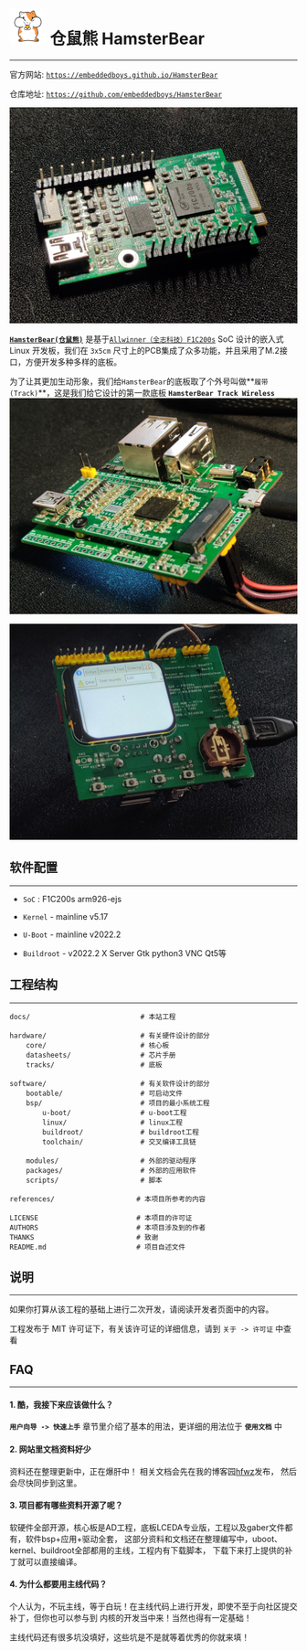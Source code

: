 
# ![Hamster](assets/hamster_64.png) 仓鼠熊 HamsterBear
------

官方网站:
[`https://embeddedboys.github.io/HamsterBear`](https://embeddedboys.github.io/HamsterBear)

仓库地址:
[`https://github.com/embeddedboys/HamsterBear`](https://github.com/embeddedboys/HamsterBear)

![HamsterBear](assets/hamsterbear_real.jpg "HamsterBear")

[**`HamsterBear(仓鼠熊)`**]() 是基于[`Allwinner（全志科技）`](https://www.allwinnertech.com/)[`F1C200s`]() SoC 设计的嵌入式 Linux 开发板，我们在 `3x5cm` 尺寸上的PCB集成了众多功能，并且采用了M.2接口，方便开发多种多样的底板。

为了让其更加生动形象，我们给`HamsterBear`的底板取了个外号叫做**`履带(Track)`**，这是我们给它设计的第一款底板 **`HamsterBear Track Wireless`**
![HamsterBear Track Wireless](assets/hamsterbear_track_wireless_real.jpg "HamsterBear Track Wireless")

![HamsterBear Track Wireless](assets/hamsterbear_track_wireless_real_top.jpg "HamsterBear Track Wireless")


## 软件配置
------

* `SoC` : F1C200s arm926-ejs


* `Kernel` - mainline v5.17


* `U-Boot` - mainline v2022.2


* `Buildroot` - v2022.2
    X Server
    Gtk
    python3
    VNC
    Qt5等


## 工程结构
------
    docs/                           # 本站工程
        
    hardware/                       # 有关硬件设计的部分
        core/                       # 核心板
        datasheets/                 # 芯片手册
        tracks/                     # 底板

    software/                       # 有关软件设计的部分
        bootable/                   # 可启动文件
        bsp/                        # 项目的最小系统工程
            u-boot/                 # u-boot工程
            linux/                  # linux工程
            buildroot/              # buildroot工程
            toolchain/              # 交叉编译工具链

        modules/                    # 外部的驱动程序
        packages/                   # 外部的应用软件
        scripts/                    # 脚本

    references/                    # 本项目所参考的内容

    LICENSE                        # 本项目的许可证
    AUTHORS                        # 本项目涉及到的作者
    THANKS                         # 致谢
    README.md                      # 项目自述文件

## 说明
------
如果你打算从该工程的基础上进行二次开发，请阅读开发者页面中的内容。

工程发布于 MIT 许可证下，有关该许可证的详细信息，请到 `关于 -> 许可证` 中查看

## FAQ
------

#### 1. 酷，我接下来应该做什么？
**`用户向导 -> 快速上手`** 章节里介绍了基本的用法，更详细的用法位于 **`使用文档`** 中

#### 2. 网站里文档资料好少

资料还在整理更新中，正在爆肝中！ 相关文档会先在我的博客园[hfwz](https://cnblogs.com/hfwz)发布，
然后会尽快同步到这里。

#### 3. 项目都有哪些资料开源了呢？

软硬件全部开源，核心板是AD工程，底板LCEDA专业版，工程以及gaber文件都有，软件bsp+应用+驱动全套，
这部分资料和文档还在整理编写中，uboot、kernel、buildroot全部都用的主线，工程内有下载脚本，
下载下来打上提供的补丁就可以直接编译。

#### 4. 为什么都要用主线代码？

个人认为，不玩主线，等于白玩！在主线代码上进行开发，即使不至于向社区提交补丁，但你也可以参与到
内核的开发当中来！当然也得有一定基础！

主线代码还有很多坑没填好，这些坑是不是就等着优秀的你就来填！
